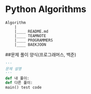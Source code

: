 # Python Algorithms

```
Algorithm
    |
    |____ README.md
    |____ TEAMNOTE
    |____ PROGRAMMERS
    |____ BAEKJOON
```

##문제 풀이 양식(프로그래머스, 백준)

```python
'''
문제 설명
'''
def 내 풀이:
def 다른 풀이:
main() test code
```